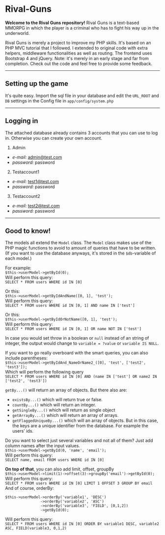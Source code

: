 # Rival-Guns

**Welcome to the Rival Guns repository!** 
Rival Guns is a text-based MMORPG in which the player is a criminal who has to fight his way up in the underworld.

Rival Guns is merely a project to improve my PHP skills. It's based on an PHP MVC tutorial that I followed. I extended to original code with extra helpers, middleware functionalities as well as routing.
The frontend uses Bootstrap 4 and jQuery.
Note: it's merely in an early stage and far from completion. Check out the code and feel free to provide some feedback.
___

## Setting up the game

It's quite easy. Import the sql file in your database and edit the `URL_ROOT` and `DB` settings in the Config file in `app/config/system.php`
___

## Logging in
The attached database already contains 3 accounts that you can use to log in. Otherwise you can create your own account.
1. Admin
  - *e-mail:* admin@test.com
  - *password:* password
2. Testaccount1
  - *e-mail:* test1@test.com
  - *password:* password
3. Testaccount2
  - *e-mail:* test2@test.com
  - *password:* password
___
 
 ## Good to know!
 The models all extend the `Model` class. The `Model` class makes use of the PHP magic functions to avoid to amount of queries that have to be written. (If you want to use the database anyways, it's stored in the `$db`-variable of each model.)
 
 For example:<br/>
 `$this->userModel->getById(0);`<br/>
 Will perform this query:<br/>
 `SELECT * FROM users WHERE id IN [0]`<br/>
 
 
 
 Or this:<br/>
  `$this->userModel->getByIdAndName([0, 1], 'test');`<br/>
 Will perform this query:<br/>
 `SELECT * FROM users WHERE id IN [0, 1] AND name IN ['test']`<br/>
 
 
 Or this:<br/>
  `$this->userModel->getByIdOrNotName([0, 1], 'test');`<br/>
 Will perform this query:<br/>
 `SELECT * FROM users WHERE id IN [0, 1] OR name NOT IN ['test']`<br/>
 
 
 
 In case you would set throw in a boolean or `null` instead of an string of integer, the output would change to `variable = ?value` or `variable IS NULL`.
 
 
 
 If you want to go really overboard with the smart queries, you can also include parentheses:<br/>
  `$this->userModel->getByIdAnd_NameOrName2_([0], 'test', ['test2', 'test3']);`<br/>
  Which will perform the following query<br/>
  `SELECT * FROM users WHERE id IN [0] AND (name IN ['test'] OR name2 IN ['test2', 'test3'])`
  
  
  
  `getBy...()` will return an array of objects. But there also are:
  - `existsBy...()` which will return true or false.
  - `countBy...()` which will return an integer.
  - `getSingleBy...()` which will return as single object  
  - `getArrayBy...()` which will return an array of arrays.
  - `getFlaggedUniqueBy...()` which will an array of objects. But in this case, the keys are a unique identifier from the database. For example the users' ids.
 
 
 
 Do you want to select just several variables and not all of them? Just add column names after the input values.<br/>
 `$this->userModel->getById(0, 'name', 'email');`<br/>
 Will perform this query:<br/>
 `SELECT name, email FROM users WHERE id IN [0]`<br/>
 
 
 
 **On top of that**, you can also add limit, offset, groupBy<br/>
  `$this->userModel->limit(1)->offset(3)->groupBy('email')->getById(0);`<br/>
 Will perform this query:<br/>
 `SELECT * FROM users WHERE id IN [0] LIMIT 1 OFFSET 3 GROUP BY email`<br/>
 And of course, orderBy:<br/>
```
$this->userModel->orderBy('variable1', 'DESC')
                ->orderBy('variable2', 'ASC')
                ->orderBy('variable3', 'FIELD', [0,1,2])
                ->getById(0);
 ```
 Will perform this query:<br/>
 `SELECT * FROM users WHERE id IN [0] ORDER BY variable1 DESC, variable2 ASC, FIELD(variable3, 0,1,2)`
